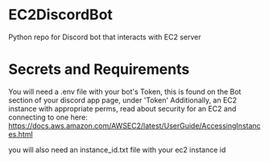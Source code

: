# EC2DiscordBot
Python repo for Discord bot that interacts with EC2 server

# Secrets and Requirements
You will need a .env file with your bot's Token, this is found on the Bot section of your discord app page, under 'Token'
Additionally, an EC2 instance with appropriate perms, read about security for an EC2 and connecting to one here: https://docs.aws.amazon.com/AWSEC2/latest/UserGuide/AccessingInstances.html

you will also need an instance_id.txt file with your ec2 instance id
